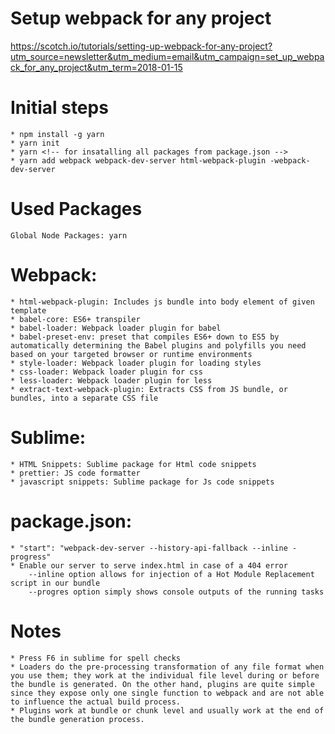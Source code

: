 # Setup webpack for any project

https://scotch.io/tutorials/setting-up-webpack-for-any-project?utm_source=newsletter&utm_medium=email&utm_campaign=set_up_webpack_for_any_project&utm_term=2018-01-15



# Initial steps
	* npm install -g yarn
	* yarn init
	* yarn <!-- for insatalling all packages from package.json -->
	* yarn add webpack webpack-dev-server html-webpack-plugin -webpack-dev-server 



# Used Packages
	Global Node Packages: yarn

# Webpack: 
	* html-webpack-plugin: Includes js bundle into body element of given template
	* babel-core: ES6+ transpiler
	* babel-loader: Webpack loader plugin for babel
	* babel-preset-env: preset that compiles ES6+ down to ES5 by automatically determining the Babel plugins and polyfills you need based on your targeted browser or runtime environments
	* style-loader: Webpack loader plugin for loading styles
	* css-loader: Webpack loader plugin for css
	* less-loader: Webpack loader plugin for less
	* extract-text-webpack-plugin: Extracts CSS from JS bundle, or bundles, into a separate CSS file


# Sublime: 
	* HTML Snippets: Sublime package for Html code snippets
	* prettier: JS code formatter
	* javascript snippets: Sublime package for Js code snippets


# package.json:
	* "start": "webpack-dev-server --history-api-fallback --inline -progress"
	* Enable our server to serve index.html in case of a 404 error
		--inline option allows for injection of a Hot Module Replacement script in our bundle
		--progres option simply shows console outputs of the running tasks



# Notes
	* Press F6 in sublime for spell checks
	* Loaders do the pre-processing transformation of any file format when you use them; they work at the individual file level during or before the bundle is generated. On the other hand, plugins are quite simple since they expose only one single function to webpack and are not able to influence the actual build process.
	* Plugins work at bundle or chunk level and usually work at the end of the bundle generation process.
